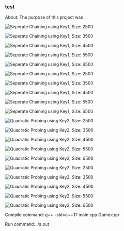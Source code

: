 ### test
About: The purpose of this project was

![Seperate Chaining using Key1, Size: 2500](images/graph1.png)

![Seperate Chaining using Key1, Size: 3500](images/graph2.png)

![Seperate Chaining using Key1, Size: 4500](images/graph3.png)

![Seperate Chaining using Key1, Size: 5500](images/graph4.png)

![Seperate Chaining using Key1, Size: 6500](images/graph5.png)

![Seperate Chaining using Key1, Size: 2500](images/graph6.png)

![Seperate Chaining using Key1, Size: 3500](images/graph7.png)

![Seperate Chaining using Key1, Size: 4500](images/graph8.png)

![Seperate Chaining using Key1, Size: 5500](images/graph9.png)

![Seperate Chaining using Key1, Size: 6500](images/graph10.png)

![Quadratic Probing using Key2, Size: 2500](images/graph11.png)

![Quadratic Probing using Key2, Size: 3500](images/graph12.png)

![Quadratic Probing using Key2, Size: 4500](images/graph13.png)

![Quadratic Probing using Key2, Size: 5500](images/graph14.png)

![Quadratic Probing using Key2, Size: 6500](images/graph15.png)

![Quadratic Probing using Key2, Size: 2500](images/graph16.png)

![Quadratic Probing using Key2, Size: 3500](images/graph17.png)

![Quadratic Probing using Key2, Size: 4500](images/graph18.png)

![Quadratic Probing using Key2, Size: 5500](images/graph19.png)

![Quadratic Probing using Key2, Size: 6500](images/graph20.png)


Compile command: g++ -std=c++17 main.cpp Game.cpp

Run command: ./a.out

